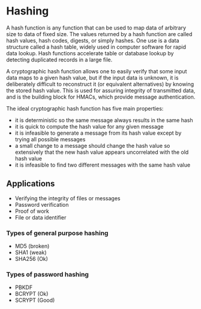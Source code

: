 # Hashing
A hash function is any function that can be used to map data of arbitrary size to data of fixed size. The values returned by a hash function are called hash values, hash codes, digests, or simply hashes. One use is a data structure called a hash table, widely used in computer software for rapid data lookup. Hash functions accelerate table or database lookup by detecting duplicated records in a large file.

 A cryptographic hash function allows one to easily verify that some input data maps to a given hash value, but if the input data is unknown, it is deliberately difficult to reconstruct it (or equivalent alternatives) by knowing the stored hash value. This is used for assuring integrity of transmitted data, and is the building block for HMACs, which provide message authentication.


 The ideal cryptographic hash function has five main properties:

 - it is deterministic so the same message always results in the same hash
 - it is quick to compute the hash value for any given message
 - it is infeasible to generate a message from its hash value except by trying all possible messages
 - a small change to a message should change the hash value so extensively that the new hash value appears uncorrelated with the old hash value
 - it is infeasible to find two different messages with the same hash value


## Applications

 - Verifying the integrity of files or messages
 - Password verification
 - Proof of work
 - File or data identifier


### Types of general purpose hashing
 - MD5 (broken)
 - SHA1 (weak)
 - SHA256 (Ok)

### Types of password hashing
 - PBKDF
 - BCRYPT (Ok)
 - SCRYPT (Good)
